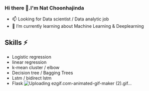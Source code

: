 ### Hi there 👋.I'm Nat Choonhajinda 
- 📫 Looking for Data scientist / Data analytic job
- 🌱 I’m currently learning about Machine Learning & Deeplearning
## Skills ⚡
- Logistic regression
- linear regression
- k-mean cluster / elbow
- Decision tree / Bagging Trees
- Lstm / bidirect lstm
- Flask
![Uploading ezgif.com-animated-gif-maker (2).gif…]()
<!--
**NatChoonhajinda/NatChoonhajinda** is a ✨ _special_ ✨ repository because its `README.md` (this file) appears on your GitHub profile.


Here are some ideas to get you started:

- 🔭 I’m currently working on ...
- 🌱 I’m currently learning ...
- 👯 I’m looking to collaborate on ...
- 🤔 I’m looking for help with ...
- 💬 Ask me about ...
- 📫 How to reach me: ...
- 😄 Pronouns: ...
- ⚡ Fun fact: ...
-->
